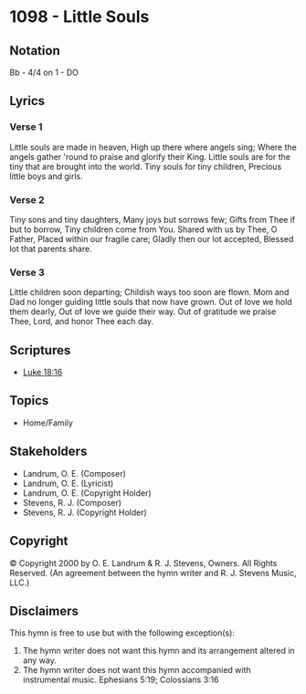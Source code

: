 # 1098 - Little Souls

## Notation

Bb - 4/4 on 1 - DO

## Lyrics

### Verse 1

Little souls are made in heaven, High up there where angels sing; Where the angels gather 'round to praise and glorify their King. Little souls are for the tiny that are brought into the world. Tiny souls for tiny children, Precious little boys and girls.

### Verse 2

Tiny sons and tiny daughters, Many joys but sorrows few; Gifts from Thee if but to borrow, Tiny children come from You. Shared with us by Thee, O Father, Placed within our fragile care; Gladly then our lot accepted, Blessed lot that parents share.

### Verse 3

Little children soon departing; Childish ways too soon are flown. Mom and Dad no longer guiding little souls that now have grown. Out of love we hold them dearly, Out of love we guide their way. Out of gratitude we praise Thee, Lord, and honor Thee each day.


## Scriptures

- [Luke 18:16](https://www.biblegateway.com/passage/?search=Luke%2018%3A16)

## Topics

- Home/Family

## Stakeholders

- Landrum, O. E. (Composer)
- Landrum, O. E. (Lyricist)
- Landrum, O. E. (Copyright Holder)
- Stevens, R. J. (Composer)
- Stevens, R. J. (Copyright Holder)

## Copyright

© Copyright 2000 by O. E. Landrum & R. J. Stevens, Owners. All Rights Reserved.
(An agreement between the hymn writer and R. J. Stevens Music, LLC.)

## Disclaimers

This hymn is free to use but with the following exception(s):
1. The hymn writer does not want this hymn and its arrangement altered in any way.
2. The hymn writer does not want this hymn accompanied with instrumental music.
Ephesians 5:19; Colossians 3:16

